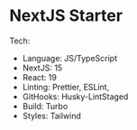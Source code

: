 # NextJS Starter

Tech:

- Language: JS/TypeScript
- NextJS: 15
- React: 19
- Linting: Prettier, ESLint,
- GitHooks: Husky-LintStaged
- Build: Turbo
- Styles: Tailwind
